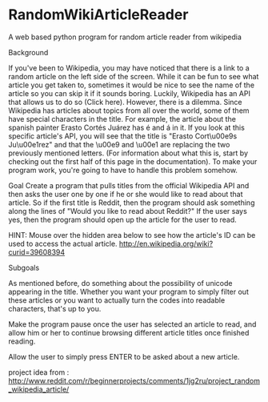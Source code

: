 RandomWikiArticleReader
=======================

A web based python program for random article reader from wikipedia


Background

If you've been to Wikipedia, you may have noticed that there is a link to a random article on the left side of the screen. While it can be fun to see what article you get taken to, sometimes it would be nice to see the name of the article so you can skip it if it sounds boring. Luckily, Wikipedia has an API that allows us to do so (Click here).
However, there is a dilemma. Since Wikipedia has articles about topics from all over the world, some of them have special characters in the title. For example, the article about the spanish painter Erasto Cortés Juárez has é and á in it. If you look at this specific article's API, you will see that the title is "Erasto Cort\u00e9s Ju\u00e1rez" and that the \u00e9 and \u00e1 are replacing the two previously mentioned letters. (For information about what this is, start by checking out the first half of this page in the documentation). To make your program work, you're going to have to handle this problem somehow.

Goal
Create a program that pulls titles from the official Wikipedia API and then asks the user one by one if he or she would like to read about that article. So if the first title is Reddit, then the program should ask something along the lines of "Would you like to read about Reddit?" If the user says yes, then the program should open up the article for the user to read.

HINT: Mouse over the hidden area below to see how the article's ID can be used to access the actual article. http://en.wikipedia.org/wiki?curid=39608394

Subgoals

As mentioned before, do something about the possibility of unicode appearing in the title. Whether you want your program to simply filter out these articles or you want to actually turn the codes into readable characters, that's up to you.

Make the program pause once the user has selected an article to read, and allow him or her to continue browsing different article titles once finished reading.

Allow the user to simply press ENTER to be asked about a new article.

project idea from : http://www.reddit.com/r/beginnerprojects/comments/1jg2ru/project_random_wikipedia_article/
